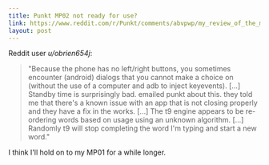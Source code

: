 ```yaml
---
title: Punkt MP02 not ready for use?
link: https://www.reddit.com/r/Punkt/comments/abvpwp/my_review_of_the_mp02/
layout: post
---
```


Reddit user *u/obrien654j*:

> "Because the phone has no left/right buttons, you sometimes encounter (android) dialogs that you cannot make a choice on (without the use of a computer and adb to inject keyevents). [...] Standby time is surprisingly bad. emailed punkt about this. they told me that there's a known issue with an app that is not closing properly and they have a fix in the works. [...] The t9 engine appears to be re-ordering words based on usage using an unknown algorithm. [...] Randomly t9 will stop completing the word I'm typing and start a new word."

I think I'll hold on to my MP01 for a while longer. 
